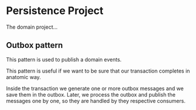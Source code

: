 # Persistence Project

The domain project...

## Outbox pattern

This pattern is used to publish a domain events. 

This pattern is useful if we want to be sure that our transaction completes in anatomic way.

Inside the transaction we generate one or more outbox messages and we save them in the outbox. 
Later, we process the outbox and publish the messages one by one, so they are handled by they respective consumers.